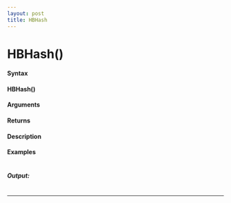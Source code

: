 ```yaml
---
layout: post
title: HBHash
---
```


# HBHash()


#### Syntax

#### HBHash()

#### Arguments

#### Returns

#### Description

#### Examples

```

```

##### Output:

```

```

---